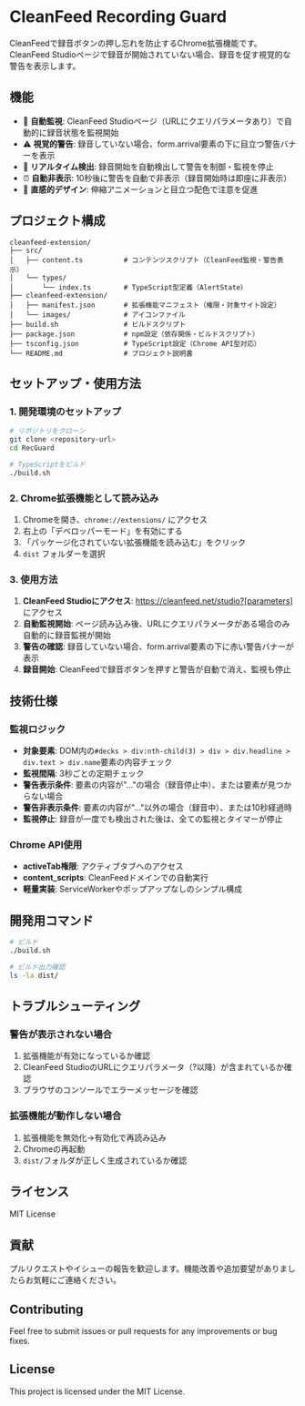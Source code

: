 # CleanFeed Recording Guard

CleanFeedで録音ボタンの押し忘れを防止するChrome拡張機能です。CleanFeed Studioページで録音が開始されていない場合、録音を促す視覚的な警告を表示します。

## 機能

- 📍 **自動監視**: CleanFeed Studioページ（URLにクエリパラメータあり）で自動的に録音状態を監視開始
- ⚠️ **視覚的警告**: 録音していない場合、form.arrival要素の下に目立つ警告バナーを表示  
- 🔄 **リアルタイム検出**: 録音開始を自動検出して警告を制御・監視を停止
- ⏰ **自動非表示**: 10秒後に警告を自動で非表示（録音開始時は即座に非表示）
- 🎨 **直感的デザイン**: 伸縮アニメーションと目立つ配色で注意を促進

## プロジェクト構成

```
cleanfeed-extension/
├── src/
│   ├── content.ts          # コンテンツスクリプト（CleanFeed監視・警告表示）
│   └── types/
│       └── index.ts        # TypeScript型定義（AlertState）
├── cleanfeed-extension/
│   ├── manifest.json       # 拡張機能マニフェスト（権限・対象サイト設定）
│   └── images/             # アイコンファイル
├── build.sh                # ビルドスクリプト
├── package.json            # npm設定（依存関係・ビルドスクリプト）
├── tsconfig.json           # TypeScript設定（Chrome API型対応）
└── README.md               # プロジェクト説明書
```

## セットアップ・使用方法

### 1. 開発環境のセットアップ

```bash
# リポジトリをクローン
git clone <repository-url>
cd RecGuard

# TypeScriptをビルド
./build.sh
```

### 2. Chrome拡張機能として読み込み

1. Chromeを開き、`chrome://extensions/` にアクセス
2. 右上の「デベロッパーモード」を有効にする
3. 「パッケージ化されていない拡張機能を読み込む」をクリック
4. `dist` フォルダーを選択

### 3. 使用方法

1. **CleanFeed Studioにアクセス**: https://cleanfeed.net/studio?[parameters] にアクセス
2. **自動監視開始**: ページ読み込み後、URLにクエリパラメータがある場合のみ自動的に録音監視が開始
3. **警告の確認**: 録音していない場合、form.arrival要素の下に赤い警告バナーが表示
4. **録音開始**: CleanFeedで録音ボタンを押すと警告が自動で消え、監視も停止

## 技術仕様

### 監視ロジック

- **対象要素**: DOM内の`#decks > div:nth-child(3) > div > div.headline > div.text > div.name`要素の内容チェック
- **監視間隔**: 3秒ごとの定期チェック
- **警告表示条件**: 要素の内容が"..."の場合（録音停止中）、または要素が見つからない場合
- **警告非表示条件**: 要素の内容が"..."以外の場合（録音中）、または10秒経過時
- **監視停止**: 録音が一度でも検出された後は、全ての監視とタイマーが停止

### Chrome API使用

- **activeTab権限**: アクティブタブへのアクセス
- **content_scripts**: CleanFeedドメインでの自動実行
- **軽量実装**: ServiceWorkerやポップアップなしのシンプル構成

## 開発用コマンド

```bash
# ビルド
./build.sh

# ビルド出力確認
ls -la dist/
```

## トラブルシューティング

### 警告が表示されない場合

1. 拡張機能が有効になっているか確認
2. CleanFeed StudioのURLにクエリパラメータ（?以降）が含まれているか確認
3. ブラウザのコンソールでエラーメッセージを確認

### 拡張機能が動作しない場合

1. 拡張機能を無効化→有効化で再読み込み
2. Chromeの再起動
3. `dist/`フォルダが正しく生成されているか確認

## ライセンス

MIT License

## 貢献

プルリクエストやイシューの報告を歓迎します。機能改善や追加要望がありましたらお気軽にご連絡ください。

## Contributing

Feel free to submit issues or pull requests for any improvements or bug fixes. 

## License

This project is licensed under the MIT License.
